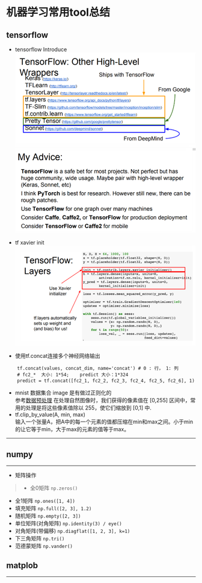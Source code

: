 # 机器学习常用tool总结

## tensorflow

* tensorflow Introduce
![](tf_high_api.png)
![](tf_compare.png)

* tf xavier init
![](tf_xavier.png)

* 使用tf.concat连接多个神经网络输出    
```
    tf.concat(values, concat_dim, name='concat') # 0 : 行， 1: 列
    # fc2_*  大小: 1*54;    predict 大小：1*324
    predict = tf.concat([fc2_1, fc2_2, fc2_3, fc2_4, fc2_5, fc2_6], 1)
```
* mnist 数据集合 image 是有做过正则化的    
参考[数据预处理](http://ufldl.stanford.edu/wiki/index.php/%E6%95%B0%E6%8D%AE%E9%A2%84%E5%A4%84%E7%90%86)
在处理自然图像时，我们获得的像素值在 [0,255] 区间中，常用的处理是将这些像素值除以 255，使它们缩放到 [0,1] 中.
* tf.clip_by_value(A, min, max)    
输入一个张量A，把A中的每一个元素的值都压缩在min和max之间。小于min的让它等于min，大于max的元素的值等于max。

*****
## numpy
***
* 矩阵操作
> - 全0矩阵 `np.zeros()`
  - 全1矩阵 `np.ones([1, 4])`
  - 填充矩阵 `np.full([2, 3], 1.2)`
  - 随机矩阵 `np.empty([2, 3])`
  - 单位矩阵(对角矩阵) `np.identity(3) / eye()`
  - 对角矩阵(带偏移) `np.diagflat([1, 2, 3], k=1)`
  - 下三角矩阵 `np.tri()`
  - 范德蒙矩阵 `np.vander()`

## matplob
***
